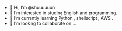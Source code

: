 - 👋 Hi, I’m @shuuuuuun
- 👀 I’m interested in studing English and programming.
- 🌱 I’m currently learning Python , shellscript , AWS .
- 💞️ I’m looking to collaborate on ...

<!---
shuuuuuun/shuuuuuun is a ✨ special ✨ repository because its `README.md` (this file) appears on your GitHub profile.
You can click the Preview link to take a look at your changes.
--->
